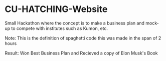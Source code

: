 # CU-HATCHING-Website
Small Hackathon where the concept is to make a business plan and mock-up to compete with institutes such as Kumon, etc.

Note: This is the definition of spaghetti code this was made in the span of 2 hours

Result: Won Best Business Plan and Recieved a copy of Elon Musk's Book

